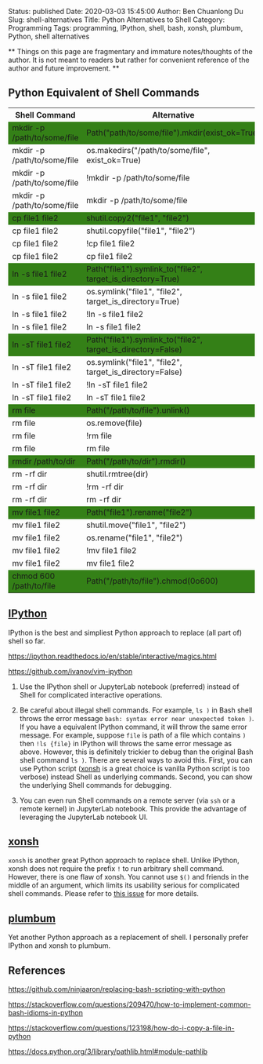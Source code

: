 Status: published
Date: 2020-03-03 15:45:00
Author: Ben Chuanlong Du
Slug: shell-alternatives
Title: Python Alternatives to Shell
Category: Programming
Tags: programming, IPython, shell, bash, xonsh, plumbum, Python, shell alternatives

**
Things on this page are fragmentary and immature notes/thoughts of the author.
It is not meant to readers but rather for convenient reference of the author and future improvement.
**


## Python Equivalent of Shell Commands

<table style="width:100%">
  <tr>
    <th> Shell Command </th>
    <th> Alternative </th>
    <th> Python </th>
  </tr>
  <tr bgcolor="#348017">
    <td> mkdir -p /path/to/some/file </td>
    <td> Path("path/to/some/file").mkdir(exist_ok=True) </td>
    <td> <a href="https://docs.python.org/3/library/pathlib.html#pathlib.Path.mkdir"> pathlib </a> </td>
  </tr>
  <tr>
    <td> mkdir -p /path/to/some/file </td>
    <td> os.makedirs("/path/to/some/file", exist_ok=True) </td>
    <td> <a href="https://docs.python.org/3/library/os.html#os.makedirs"> os </a> </td>
  </tr>
  <tr>
    <td> mkdir -p /path/to/some/file </td>
    <td> !mkdir -p /path/to/some/file </td>
    <td> <a href="https://ipython.readthedocs.io/en/stable/overview.html#enhanced-interactive-python-shell"> IPython </a> </td>
  </tr>
  <tr>
    <td> mkdir -p /path/to/some/file </td>
    <td> mkdir -p /path/to/some/file </td>
    <td> <a href="https://xon.sh/"> xonsh </a> </td>
  </tr>
  <tr bgcolor="#348017">
    <td> cp file1 file2 </td>
    <td> shutil.copy2("file1", "file2") </td>
    <td> <a href="https://docs.python.org/3/library/shutil.html#shutil.copy2"> shutil </a> </td>
  </tr>
  <tr>
    <td> cp file1 file2 </td>
    <td> shutil.copyfile("file1", "file2") </td>
    <td> <a href="https://docs.python.org/3/library/shutil.html#shutil.copyfile"> shutil </a> </td>
  </tr>
  <tr>
    <td> cp file1 file2 </td>
    <td> !cp file1 file2 </td>
    <td> <a href="https://ipython.readthedocs.io/en/stable/overview.html#enhanced-interactive-python-shell"> IPython </a> </td>
  </tr>
  <tr>
    <td> cp file1 file2 </td>
    <td> cp file1 file2 </td>
    <td> <a href="https://xon.sh/"> xonsh </a> </td>
  </tr>
  <tr bgcolor="#348017">
    <td> ln -s file1 file2 </td>
    <td> Path("file1").symlink_to("file2", target_is_directory=True) </td>
    <td> <a href="https://docs.python.org/3/library/pathlib.html#pathlib.Path.symlink_to"> pathlib </a> </td>
  </tr>
  <tr>
    <td> ln -s file1 file2 </td>
    <td> os.symlink("file1", "file2", target_is_directory=True) </td>
    <td> <a href="https://docs.python.org/3/library/os.html#os.symlink"> os </a> </td>
  </tr>
  <tr>
    <td> ln -s file1 file2 </td>
    <td> !ln -s file1 file2 </td>
    <td> <a href="https://ipython.readthedocs.io/en/stable/overview.html#enhanced-interactive-python-shell"> IPython </a> </td>
  </tr>
  <tr>
    <td> ln -s file1 file2 </td>
    <td> ln -s file1 file2 </td>
    <td> <a href="https://xon.sh/"> xonsh </a> </td>
  </tr>
  <tr bgcolor="#348017">
    <td> ln -sT file1 file2 </td>
    <td> Path("file1").symlink_to("file2", target_is_directory=False) </td>
    <td> <a href="https://docs.python.org/3/library/pathlib.html#pathlib.Path.symlink_to"> pathlib </a> </td>
  </tr>
  <tr>
    <td> ln -sT file1 file2 </td>
    <td> os.symlink("file1", "file2", target_is_directory=False) </td>
    <td> <a href="https://docs.python.org/3/library/os.html#os.symlink"> os </a> </td>
  </tr>
  <tr>
    <td> ln -sT file1 file2 </td>
    <td> !ln -sT file1 file2 </td>
    <td> <a href="https://ipython.readthedocs.io/en/stable/overview.html#enhanced-interactive-python-shell"> IPython </a> </td>
  </tr>
  <tr>
    <td> ln -sT file1 file2 </td>
    <td> ln -sT file1 file2 </td>
    <td> <a href="https://xon.sh/"> xonsh </a> </td>
  </tr>
  <tr bgcolor="#348017">
    <td> rm file </td>
    <td> Path("/path/to/file").unlink() </td>
    <td> <a href="https://docs.python.org/3/library/pathlib.html#pathlib.Path.unlink"> pathlib </a> </td>
  </tr>
  <tr>
    <td> rm file </td>
    <td> os.remove(file) </td>
    <td> <a href="https://docs.python.org/3/library/os.html#os.remove"> os </a> </td>
  </tr>
  <tr>
    <td> rm file </td>
    <td> !rm file </td>
    <td> <a href="https://ipython.readthedocs.io/en/stable/overview.html#enhanced-interactive-python-shell"> IPython </a> </td>
  </tr>
  <tr>
    <td> rm file </td>
    <td> rm file </td>
    <td> <a href="https://xon.sh/"> xonsh </a> </td>
  </tr>
  <tr bgcolor="#348017">
    <td> rmdir /path/to/dir </td>
    <td> Path("/path/to/dir").rmdir() </td>
    <td> <a href="https://docs.python.org/3/library/pathlib.html#pathlib.Path.rmdir"> pathlib </a> </td>
  </tr>
  <tr>
    <td> rm -rf dir </td>
    <td> shutil.rmtree(dir) </td>
    <td> <a href="https://docs.python.org/3/library/shutil.html#shutil.rmtree"> shutil </a> </td>
  </tr>
  <tr>
    <td> rm -rf dir </td>
    <td> !rm -rf dir </td>
    <td> <a href="https://ipython.readthedocs.io/en/stable/overview.html#enhanced-interactive-python-shell"> IPython </a> </td>
  </tr>
  <tr>
    <td> rm -rf dir </td>
    <td> rm -rf dir </td>
    <td> <a href="https://xon.sh/"> xonsh </a> </td>
  </tr>
  <tr bgcolor="#348017">
    <td> mv file1 file2 </td>
    <td> Path("file1").rename("file2") </td>
    <td> <a href="https://docs.python.org/3/library/pathlib.html#pathlib.Path.rename"> pathlib </a> </td>
  </tr>
  <tr>
    <td> mv file1 file2 </td>
    <td> shutil.move("file1", "file2") </td>
    <td> <a href="https://docs.python.org/3/library/shutil.html#shutil.rmtree"> shutil </a> </td>
  </tr>
  <tr>
    <td> mv file1 file2 </td>
    <td> os.rename("file1", "file2") </td>
    <td> <a href="https://docs.python.org/3/library/os.html#os.rename"> os </a> </td>
  </tr>
  <tr>
    <td> mv file1 file2 </td>
    <td> !mv file1 file2 </td>
    <td> <a href="https://ipython.readthedocs.io/en/stable/overview.html#enhanced-interactive-python-shell"> IPython </a> </td>
  </tr>
  <tr>
    <td> mv file1 file2 </td>
    <td> mv file1 file2 </td>
    <td> <a href="https://xon.sh/"> xonsh </a> </td>
  </tr>
  <tr bgcolor="#348017">
    <td> chmod 600 /path/to/file </td>
    <td> Path("/path/to/file").chmod(0o600) </td>
    <td> <a href="https://docs.python.org/3/library/pathlib.html#pathlib.Path.chmod"> pathlib </a> </td>
  </tr>
</table>

## [IPython](https://github.com/ipython/ipython)

IPython is the best and simpliest Python approach to replace (all part of) shell so far.

https://ipython.readthedocs.io/en/stable/interactive/magics.html

https://github.com/ivanov/vim-ipython

1. Use the IPython shell or JupyterLab notebook (preferred) 
    instead of Shell for complicated interactive operations.

2. Be careful about illegal shell commands.
    For example,
    `ls )` in Bash shell throws the error message `bash: syntax error near unexpected token )`.
    If you have a equivalent IPython command,
    it will throw the same error message.
    For example,
    suppose `file` is path of a file which contains `)`
    then `!ls {file}` in IPython will throws the same error message as above.
    However,
    this is definitely trickier to debug than the original Bash shell command `ls )`.
    There are several ways to avoid this.
    First,
    you can use Python script
    ([xonsh](https://github.com/xonsh/xonsh) is a great choice is vanilla Python script is too verbose)
    instead Shell as underlying commands.
    Second,
    you can show the underlying Shell commands for debugging.

3. You can even run Shell commands on a remote server (via `ssh` or a remote kernel) in JupyterLab notebook.
    This provide the advantage of leveraging the JupyterLab notebook UI.


## [xonsh](https://github.com/xonsh/xonsh)

`xonsh` is another great Python approach to replace shell.
Unlike IPython, 
xonsh does not require the prefix `!` to run arbitrary shell command. 
However, 
there is one flaw of xonsh.
You cannot use `$()` and friends in the middle of an argument,
which limits its usability serious for complicated shell commands.
Please refer to 
[this issue](https://github.com/xonsh/xonsh/issues/3290)
for more details.

## [plumbum](https://github.com/tomerfiliba/plumbum)

Yet another Python approach as a replacement of shell.
I personally prefer IPython and xonsh to plumbum.

## References

https://github.com/ninjaaron/replacing-bash-scripting-with-python

https://stackoverflow.com/questions/209470/how-to-implement-common-bash-idioms-in-python

https://stackoverflow.com/questions/123198/how-do-i-copy-a-file-in-python

https://docs.python.org/3/library/pathlib.html#module-pathlib